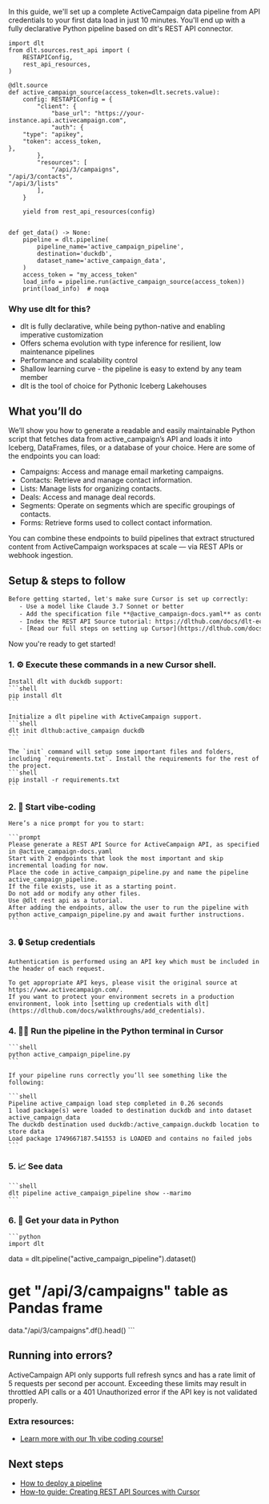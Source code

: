 In this guide, we'll set up a complete ActiveCampaign data pipeline from API credentials to your first data load in just 10 minutes. You'll end up with a fully declarative Python pipeline based on dlt's REST API connector.

```python-outcome
import dlt
from dlt.sources.rest_api import (
    RESTAPIConfig,
    rest_api_resources,
)

@dlt.source
def active_campaign_source(access_token=dlt.secrets.value):
    config: RESTAPIConfig = {
        "client": {
            "base_url": "https://your-instance.api.activecampaign.com",
            "auth": {
    "type": "apikey",
    "token": access_token,
},
        },
        "resources": [
            "/api/3/campaigns",
"/api/3/contacts",
"/api/3/lists"
        ],
    }

    yield from rest_api_resources(config)


def get_data() -> None:
    pipeline = dlt.pipeline(
        pipeline_name='active_campaign_pipeline',
        destination='duckdb',
        dataset_name='active_campaign_data', 
    )
    access_token = "my_access_token"
    load_info = pipeline.run(active_campaign_source(access_token))
    print(load_info)  # noqa
```

### Why use dlt for this?

- dlt is fully declarative, while being python-native and enabling imperative customization
- Offers schema evolution with type inference for resilient, low maintenance pipelines
- Performance and scalability control
- Shallow learning curve - the pipeline is easy to extend by any team member
- dlt is the tool of choice for Pythonic Iceberg Lakehouses

## What you’ll do

We’ll show you how to generate a readable and easily maintainable Python script that fetches data from active_campaign’s API and loads it into Iceberg, DataFrames, files, or a database of your choice. Here are some of the endpoints you can load:

- Campaigns: Access and manage email marketing campaigns.
- Contacts: Retrieve and manage contact information.
- Lists: Manage lists for organizing contacts.
- Deals: Access and manage deal records.
- Segments: Operate on segments which are specific groupings of contacts.
- Forms: Retrieve forms used to collect contact information.

You can combine these endpoints to build pipelines that extract structured content from ActiveCampaign workspaces at scale — via REST APIs or webhook ingestion.

## Setup & steps to follow

```default
Before getting started, let's make sure Cursor is set up correctly:
   - Use a model like Claude 3.7 Sonnet or better
   - Add the specification file **@active_campaign-docs.yaml** as context
   - Index the REST API Source tutorial: https://dlthub.com/docs/dlt-ecosystem/verified-sources/rest_api/ and add it to context as **@dlt rest api**
   - [Read our full steps on setting up Cursor](https://dlthub.com/docs/dlt-ecosystem/llm-tooling/cursor-restapi#23-configuring-cursor-with-documentation)
```

Now you're ready to get started! 

### 1. ⚙️ **Execute these commands in a new Cursor shell.**
    
    Install dlt with duckdb support:
    ```shell
    pip install dlt
    ```

    Initialize a dlt pipeline with ActiveCampaign support.
    ```shell
    dlt init dlthub:active_campaign duckdb
    ```

    The `init` command will setup some important files and folders, including `requirements.txt`. Install the requirements for the rest of the project.
    ```shell
    pip install -r requirements.txt
    ```
    
### 2. 🤠 **Start vibe-coding**
    
    Here’s a nice prompt for you to start: 
    
    ```prompt
    Please generate a REST API Source for ActiveCampaign API, as specified in @active_campaign-docs.yaml 
    Start with 2 endpoints that look the most important and skip incremental loading for now. 
    Place the code in active_campaign_pipeline.py and name the pipeline active_campaign_pipeline. 
    If the file exists, use it as a starting point. 
    Do not add or modify any other files. 
    Use @dlt rest api as a tutorial. 
    After adding the endpoints, allow the user to run the pipeline with python active_campaign_pipeline.py and await further instructions.
    ```

    
### 3. 🔒 **Setup credentials** 
    
    Authentication is performed using an API key which must be included in the header of each request.
    
    To get appropriate API keys, please visit the original source at https://www.activecampaign.com/.
    If you want to protect your environment secrets in a production environment, look into [setting up credentials with dlt](https://dlthub.com/docs/walkthroughs/add_credentials).
    
### 4. 🏃‍♀️ **Run the pipeline in the Python terminal in Cursor**
    
    ```shell
    python active_campaign_pipeline.py
    ```
    
    If your pipeline runs correctly you’ll see something like the following:
    
    ```shell
    Pipeline active_campaign load step completed in 0.26 seconds
    1 load package(s) were loaded to destination duckdb and into dataset active_campaign_data
    The duckdb destination used duckdb:/active_campaign.duckdb location to store data
    Load package 1749667187.541553 is LOADED and contains no failed jobs
    ```
    
### 5. 📈 **See data**
    
    ```shell
    dlt pipeline active_campaign_pipeline show --marimo
    ```
    
### 6. 🐍 **Get your data in Python**
    
    ```python
    import dlt

   data = dlt.pipeline("active_campaign_pipeline").dataset()
   # get "/api/3/campaigns" table as Pandas frame
   data."/api/3/campaigns".df().head()
    ```

## Running into errors?

ActiveCampaign API only supports full refresh syncs and has a rate limit of 5 requests per second per account. Exceeding these limits may result in throttled API calls or a 401 Unauthorized error if the API key is not validated properly.

### Extra resources:

- [Learn more with our 1h vibe coding course!](https://www.youtube.com/watch?v=GGid70rnJuM)

## Next steps

- [How to deploy a pipeline](https://dlthub.com/docs/walkthroughs/deploy-a-pipeline)
- [How-to guide: Creating REST API Sources with Cursor](https://dlthub.com/docs/dlt-ecosystem/llm-tooling/cursor-restapi)